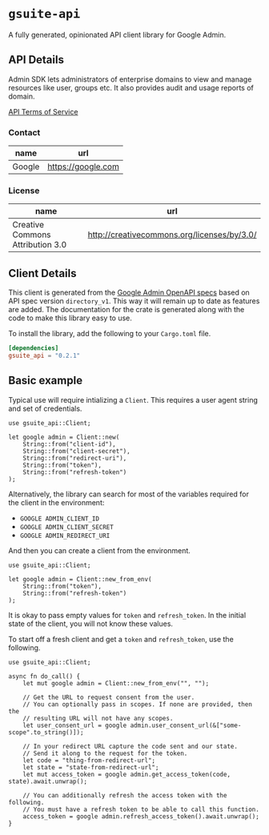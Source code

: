 # `gsuite-api`

A fully generated, opinionated API client library for Google Admin.

## API Details

Admin SDK lets administrators of enterprise domains to view and manage resources like user, groups etc. It also provides audit and usage reports of domain.

[API Terms of Service](https://developers.google.com/terms/)

### Contact


| name | url |
|----|----|
| Google | <https://google.com> |

### License


| name | url |
|----|----|
| Creative Commons Attribution 3.0 | <http://creativecommons.org/licenses/by/3.0/> |


## Client Details

This client is generated from the [Google Admin OpenAPI
specs](https://admin.googleapis.com/iscovery/rest?version=directory_v1) based on API spec version `directory_v1`. This way it will remain
up to date as features are added. The documentation for the crate is generated
along with the code to make this library easy to use.


To install the library, add the following to your `Cargo.toml` file.

```toml
[dependencies]
gsuite_api = "0.2.1"
```

## Basic example

Typical use will require intializing a `Client`. This requires
a user agent string and set of credentials.

```
use gsuite_api::Client;

let google admin = Client::new(
    String::from("client-id"),
    String::from("client-secret"),
    String::from("redirect-uri"),
    String::from("token"),
    String::from("refresh-token")
);
```

Alternatively, the library can search for most of the variables required for
the client in the environment:

- `GOOGLE ADMIN_CLIENT_ID`
- `GOOGLE ADMIN_CLIENT_SECRET`
- `GOOGLE ADMIN_REDIRECT_URI`

And then you can create a client from the environment.

```
use gsuite_api::Client;

let google admin = Client::new_from_env(
    String::from("token"),
    String::from("refresh-token")
);
```

It is okay to pass empty values for `token` and `refresh_token`. In
the initial state of the client, you will not know these values.

To start off a fresh client and get a `token` and `refresh_token`, use the following.

```
use gsuite_api::Client;

async fn do_call() {
    let mut google admin = Client::new_from_env("", "");

    // Get the URL to request consent from the user.
    // You can optionally pass in scopes. If none are provided, then the
    // resulting URL will not have any scopes.
    let user_consent_url = google admin.user_consent_url(&["some-scope".to_string()]);

    // In your redirect URL capture the code sent and our state.
    // Send it along to the request for the token.
    let code = "thing-from-redirect-url";
    let state = "state-from-redirect-url";
    let mut access_token = google admin.get_access_token(code, state).await.unwrap();

    // You can additionally refresh the access token with the following.
    // You must have a refresh token to be able to call this function.
    access_token = google admin.refresh_access_token().await.unwrap();
}
```
